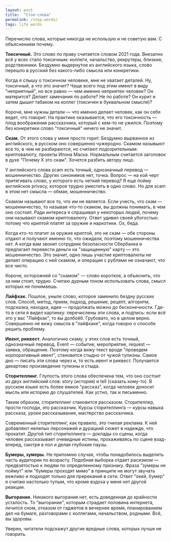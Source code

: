 ```yaml
---
layout: post
title:  "Стоп-слова"
permalink: /stop-words/
tags: life words
---
```


Перечислю слова, которые никогда не использую и не советую вам. С объяснением почему.

**Токсичный.** Это слово по праву считается словом 2021 года. Внезапно всё у всех стало токсичным: коллеги, начальство, рекрутеры, близкие, родственники. Бездумно выдернутое из английского языка, слово перешло в русский без какого-либо смысла или конкретики.

Когда я слышу о токсичном человеке, мне не хватает деталей. Ну, токсичный, а что это значит? Чаще всего под этим имеют в виду "неприятный", но все равно — чем именно неприятен человек? Он матерится? Делает замечания по работе? Не по работе? Он курит и затем дышит табаком на коллег (токсичен в буквальном смысле)?

Короче, мне нужны детали — что именно делает человек, как он себя ведет, что говорит. На практике оказывается, что его токсичность — плод воображения рассказчика, который с кем-то не ужился. Поэтому без конкретики слово "токсичный" ничего не значит.

**Скам.** От этого слова у меня просто горит. Бездумно вырванное из английского, в русском оно совершенно чужеродно. Скамом назывыют все то, в чем не разбираются, но считают подозрительным: криптовалюту, проекты Илона Маска. Нормальным считается заголовок в духе "Почему X это скам". Хочется разбить автору лицо.

У английского слова scam есть точный, однозначный перевод — мошенничество. Других синонимов нет, точка. Вопрос — на кой черт притягивать слово, у которого есть четкий перевод? Я еще пойму английское privacy, которое трудно уместить в одно слово. Но для scam в этом нет смысла — обман, мошенничество.

Скамом называют все то, что им не является. Если учесть, что скам — мошенничество, то называя что-то скамом, вы должны понимать, в чем оно состоит. Ради интереса я спрашивал у некоторых людей, почему они называют скамом криптовалюту. Ответ удивил своей убогостью: потому что криптой платят за оружие и наркотики. Ох, беда.

Когда кто-то платит за оружие криптой, это не скам — обе стороны отдают и получают именно то, что ожидали, поэтому мошенничества нет. А когда вам звонит сотрудник безопасности Сбербанка и предлагает перевести деньги на "защищенную" карту — это мошенничество. Это значит, одно лишь участие криптовалюты не делает операцию с ней скамом, и операции с рублями не означают, что все чисто.

Короче, осторожней со "скамом" — слово короткое, а объяснить, что за ним стоит, трудно. Считаю дурным тоном использовать слова, смысл которых не понимаешь.

**Лайфхак.** Пошлое, уныле слово, которое заменило бездну русских слов. Способ, метод, прием, подход, решение, рецепт, алгоритм, подсказка, находка, идея — продолжать можно до бесконечности. Где-то в сети я видел картинку: перечислены эти слова, и подпись: если всё это у вас "Лайфхак", то вы долбоёб. Грубовато, но в целом верно. Совершенно не вижу смысла в "лайфхаке", когда говорю о способе решить проблему.

**Ивент, риквест.** Аналогично скаму, у этих слов есть точный, однозначный перевод. Event — событие, мероприятие, request — заявка, обращение. Поэтому когда вижу текст вроде "проведем корпоративный ивент", становится стыдно от чужой тупизны. Самое дно — писать эти слова через и, то есть *и*вент и р*и*квест. Получается декартово произведение тупизны и стыда.

**Сторителлинг.** Глупость этого слова обеспечена тем, что оно состоит из двух английский слов: story (история) и tell (сказать кому-то). В русском языке есть более емкое "рассказ", когда человек доносит мысль или историю до слушателей. Как устно, так и письменно.

Таким образом, сторителлинг становится рассказом. Сторителлер, прости господи, это рассказчик. Курсы сторителлинга — курсы навыка рассказа, уроки рассказывания, мастерство рассказчика.

Современный сторителлинг, как правило, это гнилая реклама. К ней добавляют нелепых персонажей и дурацкий сюжет в надежде, что прокатит. Другой тип сторителлинга — доклады со сцены, когда человек рассказывает очевидные истины, прохаживаясь по сцене взад-вперед, смотря в пол и делая глубокие паузы.

**Бумеры, зумеры.** Не припомню случая, чтобы понадобилось выделить часть аудитории по возрасту. Подобная выборка отдает расизмом — предвзятостью к людям по определенному признаку. Фраза "зумеры не поймут" или "бумеры проходят мимо" в принципе не могут звучать вежливо и подходят только для пререканий в сети. Ответ "окей, бумер" я считаю настолько тупым, что кроме вздоха у меня нет другой реакции.

**Выгорание.** Никакого выгорания нет, есть доведенная до крайности усталость. То "выгорание", которым страдает половина интернета, лечится сном, отказом от гаджетов в вечернее время, планированием дел на бумаге, разговорами с коллегами, начальством, родными. Всё, вы здоровы.

Уверен, читатели подскажут другие вредные слова, которых лучше не говорить.
